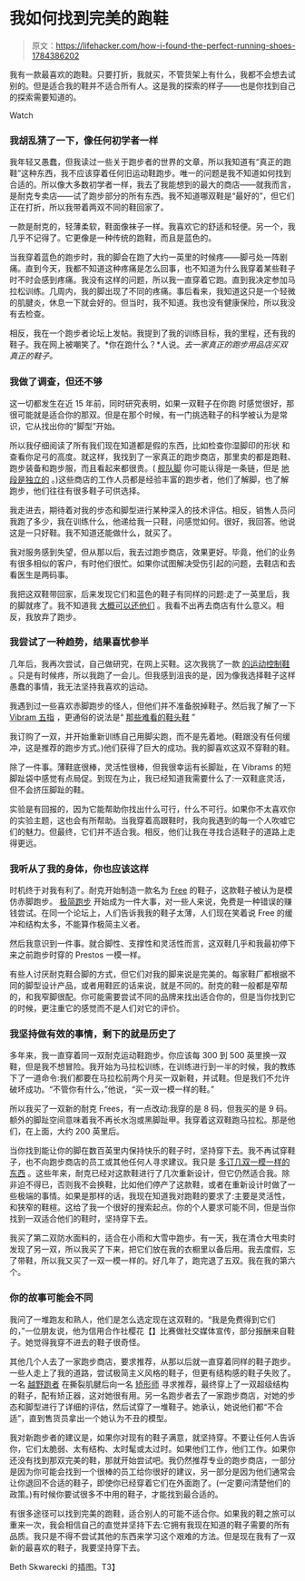 # 我如何找到完美的跑鞋

> 原文：<https://lifehacker.com/how-i-found-the-perfect-running-shoes-1784386202>

我有一款最喜欢的跑鞋。只要打折，我就买，不管货架上有什么，我都不会想去试别的。但是适合我的鞋并不适合所有人。这是我的探索的样子——也是你找到自己的探索需要知道的。

Watch

### 我胡乱猜了一下，像任何初学者一样

我年轻又愚蠢，但我读过一些关于跑步者的世界的文章，所以我知道有“真正的跑鞋”这种东西，我不应该穿着任何旧运动鞋跑步。唯一的问题是我不知道如何找到合适的。所以像大多数初学者一样，我去了我能想到的最大的商店——就我而言，是耐克专卖店——试了跑步部分的所有东西。我不知道哪双鞋是“最好的”，但它们正在打折，所以我带着两双不同的鞋回家了。

一款是耐克的，轻薄柔软，鞋面像袜子一样。我喜欢它的舒适和轻便。另一个，我几乎不记得了。它更像是一种传统的跑鞋，而且是蓝色的。

当我穿着蓝色的跑步时，我的脚会在跑了大约一英里的时候疼——脚弓处一阵剧痛。直到今天，我都不知道这种疼痛是怎么回事，也不知道为什么我穿着某些鞋子时不时会感到疼痛。我没有这样的问题，所以我一直穿着它跑。直到我决定参加马拉松训练。几周内，我的脚出现了不同的疼痛。事后看来，我知道这只是一个轻微的肌腱炎，休息一下就会好的。但当时，我不知道。我也没有健康保险，所以我没有去检查。

相反，我在一个跑步者论坛上发帖。我提到了我的训练目标，我的里程，还有我的鞋子。我在网上被嘲笑了。*你在跑什么？*人说。*去一家真正的跑步用品店买双真正的鞋子。*

### 我做了调查，但还不够

这一切都发生在近 15 年前，同时研究表明，如果一双鞋子在你跑 时感觉很好，那很可能就是适合你的那双。但是在那个时候，有一门挑选鞋子的科学被认为是常识，它从找出你的“脚型”开始。

所以我仔细阅读了所有我们现在知道都是假的东西，比如检查你湿脚印的形状 和查看你足弓的高度。就这样，我找到了一家真正的跑步商店，那里卖的都是跑鞋、跑步装备和跑步服，而且看起来都很贵。( [舰队脚](https://www.fleetfeetsports.com/) 你可能认得是一条链，但是 [地段是独立的](http://theirra.org/dealers.html) 。)这些商店的工作人员都是经验丰富的跑步者，他们了解脚，也了解跑步，他们往往有很多鞋子可供选择。

我走进去，期待着对我的步态和脚型进行某种深入的技术评估。相反，销售人员问我跑了多少，我在训练什么，他递给我一只鞋，问感觉如何。很好，我回答。他说这是一只好鞋。我不知道还能做什么，就买了。

我对服务感到失望，但从那以后，我去过跑步商店，效果更好。毕竟，他们的业务有很多相似的客户，有时他们很忙。如果你试图解决受伤引起的问题，去鞋店和去看医生是两码事。

我把这双鞋带回家，后来发现它们和蓝色的鞋子有同样的问题:走了一英里后，我的脚就疼了。我不知道我 [大概可以还他们](http://vitals.lifehacker.com/running-isn-t-cheap-1781958166) 。我看不出再去商店有什么意义。相反，我放弃了跑步。

### 我尝试了一种趋势，结果喜忧参半

几年后，我再次尝试，自己做研究，在网上买鞋。这次我挑了一款 [的运动控制鞋](https://www.shoefitter.ca/info/what-are-motion-control-stability-and-neutral-shoes/) 。只是有时候疼，所以我跑了一会儿。但我感到沮丧的是，因为像我选择鞋子这样愚蠢的事情，我无法坚持我喜欢的运动。

我遇到过一些喜欢赤脚跑步的怪人，但他们并不准备脱掉鞋子。然后我了解了一下 [Vibram 五指](https://en.wikipedia.org/wiki/Vibram_FiveFingers) ，更通俗的说法是“ [那些难看的鞋头鞋](http://regressing.deadspin.com/the-scientific-case-against-vibrams-fivefinger-running-1575132888#_ga=1.81542423.107957586.1458579463) ”

我订购了一双，并开始重新训练自己用脚尖跑，而不是先着地。(鞋跟没有任何缓冲，这是推荐的跑步方式。)他们获得了巨大的成功。我的脚喜欢这双不穿鞋的鞋。

除了一件事。薄鞋底很棒，灵活性很棒，但我很幸运有长脚趾，在 Vibrams 的短脚趾袋中感觉有点局促。到现在为止，我已经知道我需要什么了:一双鞋底灵活，但不会挤压脚趾的鞋。

实验是有回报的，因为它能帮助你找出什么可行，什么不可行。如果你不太喜欢你的实验主题，这也会有所帮助。当我穿着高跟鞋时，我向我遇到的每一个人吹嘘它们的魅力。但最终，它们并不适合我。相反，他们让我在寻找合适鞋子的道路上走得更远。

### 我听从了我的身体，你也应该这样

时机终于对我有利了。耐克开始制造一款名为 [Free](http://www.nike.com/us/en_us/c/innovation/free) 的鞋子，这款鞋子被认为是模仿赤脚跑步。 [极简跑步](https://en.wikipedia.org/wiki/Barefoot_running) 开始成为一件大事，对一些人来说，免费是一种错误的赚钱尝试。在同一个论坛上，人们告诉我我的鞋子太薄，人们现在笑着说 Free 的缓冲和结构太多，不能算作极简主义者。

然后我意识到一件事。就合脚性、支撑性和灵活性而言，这双鞋几乎和我最初停下来之前跑步时穿的 Prestos 一模一样。

有些人讨厌耐克鞋合脚的方式，但它们对我的脚来说是完美的。每家鞋厂都根据不同的脚型设计产品，或者用鞋匠的话来说，就是不同的。耐克的鞋一般都是窄帮的，和我窄脚很配。你可能需要尝试不同的品牌来找出适合你的，但是当你找到它的时候，更注重它的感觉而不是人们对它的评价。

### 我坚持做有效的事情，剩下的就是历史了

多年来，我一直穿着同一双耐克运动鞋跑步。你应该每 300 到 500 英里换一双鞋，但是我不想冒险。我开始为马拉松训练，在训练进行到一半的时候，我的教练下了一道命令:我们都要在马拉松前两个月买一双新鞋，并试鞋。但是我们不允许破坏成功。“不管你有什么，”他说，“买一双一模一样的鞋。”

所以我买了一双新的耐克 Frees，有一点改动:我穿的是 8 码，但我买的是 9 码。额外的脚趾空间意味着我不再长水泡或黑脚趾甲。我穿着这双鞋跑马拉松。那是他们，在上面，大约 200 英里后。

当你找到能让你的脚在数百英里内保持快乐的鞋子时，坚持穿下去。我不再试穿鞋子，也不向跑步商店的员工或其他任何人寻求建议。我只是 [多订几双一模一样的东西](https://lifehacker.com/shoekicker-finds-the-best-price-on-your-favorite-runnin-1728728013) 。这些年来，耐克已经对这款鞋进行了几次重新设计，但它仍然适合我。除非迫不得已，否则我不会换鞋，比如他们停产了这款鞋，或者在重新设计时做了一些极端的事情。如果是那样的话，我现在知道我对跑鞋的要求了:主要是灵活性，和狭窄的鞋楦。这给了我一个很好的搜索起点。你的个人要求可能不同，但是当你找到一双适合他们的鞋时，坚持穿下去。

我买了第二双防水面料的，适合在小雨和大雪中跑步。有一天，我在清仓大甩卖时发现了另一双，所以我买了下来，把它们放在我的衣橱里以备后用。我去度假，忘了带鞋，所以我又买了一双一模一样的。好几年了，跑完退了五双。我在我的第六个。

### 你的故事可能会不同

我问了一堆跑友和熟人，他们是怎么选定现在这双鞋的。“我是免费得到它们的，”一位朋友说，他为信用合作社樱花【】比赛做社交媒体宣传，部分报酬来自鞋子。她觉得我穿不进去的鞋子很奇怪。

其他几个人去了一家跑步商店，要求推荐，从那以后就一直穿着同样的鞋子跑步。一些人走上了我的道路，尝试极简主义风格的鞋子，但更有结构感的鞋子失败了。一名 [越野跑者](http://vitals.lifehacker.com/how-to-take-your-running-to-the-trails-for-a-more-sati-1692428030) 在撕裂肌腱后向一名 [矫形师](https://en.wikipedia.org/wiki/Orthotics) 寻求推荐，最终穿上了一双超级结构的鞋子，配有矫正器，这对她很有用。另一名跑步者去了一家跑步商店，对她的步态和脚型进行了详细的评估，然后试穿了一堆鞋子。她承认，她说他们都“不合适”，直到售货员拿出一个她认为不丑的模型。

我对新跑步者的建议是，如果你对现有的鞋子满意，就坚持穿。不要让任何人告诉你，它们太脆弱、太有结构、太时髦或太过时。如果他们工作，他们工作。如果你还没有找到那双完美的鞋，那就开始尝试吧。我仍然推荐专业的跑步商店，一部分是因为你可能会找到一个很棒的员工给你很好的建议，另一部分是因为他们通常会让你退回不合适的鞋子，即使你已经穿着它们在外面跑了。(一定要问清楚他们的政策。)有时候你要试很多不中用的鞋子，才能找到最合适的。

有很多途径可以找到完美的跑鞋，适合别人的可能不适合你。如果我的鞋之旅可以重来一次，我会相信自己的直觉并坚持下去:它拥有我现在知道的鞋子需要的所有品质。我只是不得不尝试其他的东西来学习这个艰难的方法。但是现在我有了一双新的最喜欢的鞋子，我要坚持穿下去。

Beth Skwarecki 的插图。T3】